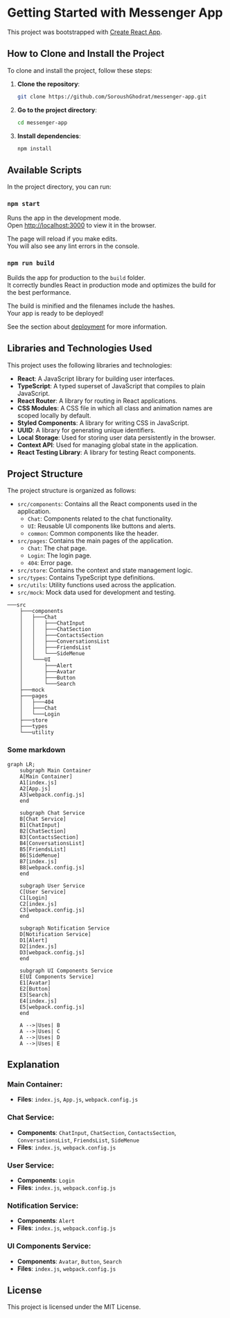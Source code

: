 # Getting Started with Messenger App

This project was bootstrapped with [Create React App](https://github.com/facebook/create-react-app).

## How to Clone and Install the Project

To clone and install the project, follow these steps:

1. **Clone the repository**:

   ```sh
   git clone https://github.com/SoroushGhodrat/messenger-app.git
   ```

2. **Go to the project directory**:

   ```sh
   cd messenger-app
   ```

3. **Install dependencies**:
   ```sh
   npm install
   ```

## Available Scripts

In the project directory, you can run:

### `npm start`

Runs the app in the development mode.\
Open [http://localhost:3000](http://localhost:3000) to view it in the browser.

The page will reload if you make edits.\
You will also see any lint errors in the console.

### `npm run build`

Builds the app for production to the `build` folder.\
It correctly bundles React in production mode and optimizes the build for the best performance.

The build is minified and the filenames include the hashes.\
Your app is ready to be deployed!

See the section about [deployment](https://facebook.github.io/create-react-app/docs/deployment) for more information.

## Libraries and Technologies Used

This project uses the following libraries and technologies:

- **React**: A JavaScript library for building user interfaces.
- **TypeScript**: A typed superset of JavaScript that compiles to plain JavaScript.
- **React Router**: A library for routing in React applications.
- **CSS Modules**: A CSS file in which all class and animation names are scoped locally by default.
- **Styled Components**: A library for writing CSS in JavaScript.
- **UUID**: A library for generating unique identifiers.
- **Local Storage**: Used for storing user data persistently in the browser.
- **Context API**: Used for managing global state in the application.
- **React Testing Library**: A library for testing React components.

## Project Structure

The project structure is organized as follows:

- `src/components`: Contains all the React components used in the application.
  - `Chat`: Components related to the chat functionality.
  - `UI`: Reusable UI components like buttons and alerts.
  - `common`: Common components like the header.
- `src/pages`: Contains the main pages of the application.
  - `Chat`: The chat page.
  - `Login`: The login page.
  - `404`: Error page.
- `src/store`: Contains the context and state management logic.
- `src/types`: Contains TypeScript type definitions.
- `src/utils`: Utility functions used across the application.
- `src/mock`: Mock data used for development and testing.

```
───src
    ├───components
    │   ├───Chat
    │   │   ├───ChatInput
    │   │   ├───ChatSection
    │   │   ├───ContactsSection
    │   │   ├───ConversationsList
    │   │   ├───FriendsList
    │   │   └───SideMenue
    │   └───UI
    │       ├───Alert
    │       ├───Avatar
    │       ├───Button
    │       └───Search
    ├───mock
    ├───pages
    │   ├───404
    │   ├───Chat
    │   └───Login
    ├───store
    ├───types
    └───utility
```


### Some markdown
```mermaid
graph LR;
    subgraph Main Container
    A[Main Container]
    A1[index.js]
    A2[App.js]
    A3[webpack.config.js]
    end

    subgraph Chat Service
    B[Chat Service]
    B1[ChatInput]
    B2[ChatSection]
    B3[ContactsSection]
    B4[ConversationsList]
    B5[FriendsList]
    B6[SideMenue]
    B7[index.js]
    B8[webpack.config.js]
    end
    
    subgraph User Service
    C[User Service]
    C1[Login]
    C2[index.js]
    C3[webpack.config.js]
    end

    subgraph Notification Service
    D[Notification Service]
    D1[Alert]
    D2[index.js]
    D3[webpack.config.js]
    end

    subgraph UI Components Service
    E[UI Components Service]
    E1[Avatar]
    E2[Button]
    E3[Search]
    E4[index.js]
    E5[webpack.config.js]
    end

    A -->|Uses| B
    A -->|Uses| C
    A -->|Uses| D
    A -->|Uses| E
```
## Explanation

### Main Container:
- **Files**: `index.js`, `App.js`, `webpack.config.js`

### Chat Service:
- **Components**: `ChatInput`, `ChatSection`, `ContactsSection`, `ConversationsList`, `FriendsList`, `SideMenue`
- **Files**: `index.js`, `webpack.config.js`

### User Service:
- **Components**: `Login`
- **Files**: `index.js`, `webpack.config.js`

### Notification Service:
- **Components**: `Alert`
- **Files**: `index.js`, `webpack.config.js`

### UI Components Service:
- **Components**: `Avatar`, `Button`, `Search`
- **Files**: `index.js`, `webpack.config.js`

## License

This project is licensed under the MIT License.
